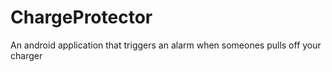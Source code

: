 # ChargeProtector
An android application that triggers an alarm when someones pulls off your charger
